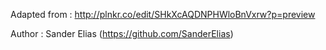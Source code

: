 Adapted from : http://plnkr.co/edit/SHkXcAQDNPHWloBnVxrw?p=preview

Author : Sander Elias (https://github.com/SanderElias)